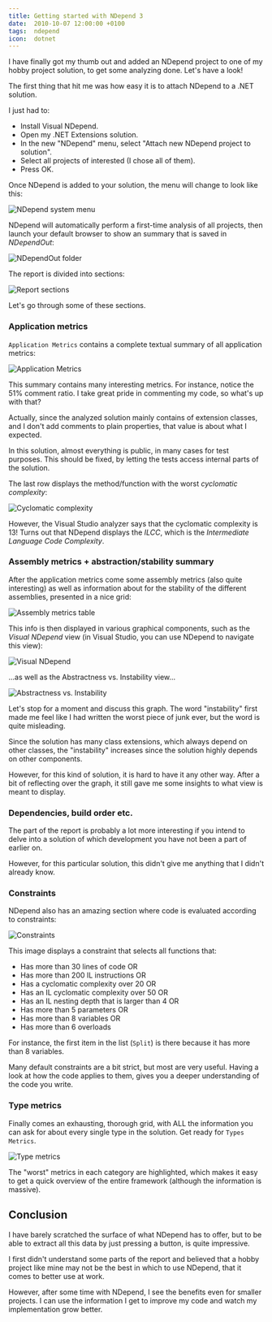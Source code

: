 ```yaml
---
title: Getting started with NDepend 3
date:  2010-10-07 12:00:00 +0100
tags:  ndepend
icon:  dotnet
---
```


I have finally got my thumb out and added an NDepend project to one of my hobby project solution, to get some analyzing done. Let's have a look!

The first thing that hit me was how easy it is to attach NDepend to a .NET solution. 

I just had to:

- Install Visual NDepend.
- Open my .NET Extensions solution.
- In the new "NDepend" menu, select "Attach new NDepend project to solution".
- Select all projects of interested (I chose all of them).
- Press OK.

Once NDepend is added to your solution, the menu will change to look like this:

![NDepend system menu](/assets/blog/10/1007-1.png "NDepend system menu")

NDepend will automatically perform a first-time analysis of all projects, then launch your default browser to show an summary that is saved in *NDependOut*:

![NDependOut folder](/assets/blog/10/1007-2.png "The generated NDependOut folder")

The report is divided into sections:

![Report sections](/assets/blog/10/1007-3.png "The various sections of the NDepend report")

Let's go through some of these sections.


### Application metrics

`Application Metrics` contains a complete textual summary of all application metrics:

![Application Metrics](/assets/blog/10/1007-4.png "Application Metrics summary")

This summary contains many interesting metrics. For instance, notice the 51% comment ratio. I take great pride in commenting my code, so what's up with that?

Actually, since the analyzed solution mainly contains of extension classes, and I don't add comments to plain properties, that value is about what I expected.

In this solution, almost everything is public, in many cases for test purposes. This should be fixed, by letting the tests access internal parts of the solution.

The last row displays the method/function with the worst *cyclomatic complexity*:

![Cyclomatic complexity](/assets/blog/10/1007-5.png "The worst *cyclomatic complexity")

However, the Visual Studio analyzer says that the cyclomatic complexity is 13! Turns out that NDepend displays the *ILCC*, which is the *Intermediate Language Code Complexity*.


### Assembly metrics + abstraction/stability summary

After the application metrics come some assembly metrics (also quite interesting) as well as information about for the stability of the different assemblies, presented in a nice grid:

![Assembly metrics table](/assets/blog/10/1007-6.png "The NDepend Assembly metrics table")

This info is then displayed in various graphical components, such as the *Visual NDepend* view (in Visual Studio, you can use NDepend to navigate this view):

![Visual NDepend](/assets/blog/10/1007-7.png "The Visual NDepend View")

...as well as the Abstractness vs. Instability view...

![Abstractness vs. Instability](/assets/blog/10/1007-8.png "The Abstractness vs. Instability view")

Let's stop for a moment and discuss this graph. The word "instability" first made me feel like I had written the worst piece of junk ever, but the word is quite misleading.

Since the solution has many class extensions, which always depend on other classes, the "instability"  increases since the solution highly depends on other components.

However, for this kind of solution, it is hard to have it any other way. After a bit of reflecting over the graph, it still gave me some insights to what view is meant to display.


### Dependencies, build order etc.

The part of the report is probably a lot more interesting if you intend to delve into a solution of which development you have not been a part of earlier on.

However, for this particular solution, this didn't give me anything that I didn't already know.


### Constraints

NDepend also has an amazing section where code is evaluated according to constraints:

![Constraints](/assets/blog/10/1007-9.png "One of the vast number of constraint summaries")

This image displays a constraint that selects all functions that:

- Has more than 30 lines of code OR
- Has more than 200 IL instructions OR
- Has a cyclomatic complexity over 20 OR
- Has an IL cyclomatic complexity over 50 OR
- Has an IL nesting depth that is larger than 4 OR
- Has more than 5 parameters OR
- Has more than 8 variables OR
- Has more than 6 overloads

For instance, the first item in the list (`Split`) is there because it has more than 8 variables.

Many default constraints are a bit strict, but most are very useful. Having a look at how the  code applies to them, gives you a deeper understanding of the code you write.


### Type metrics

Finally comes an exhausting, thorough grid, with ALL the information you can ask for about every single type in the solution. Get ready for `Types Metrics`.

![Type metrics](/assets/blog/10/1007-10.png "Type metrics")

The "worst" metrics in each category are highlighted, which makes it easy to get a quick overview of the entire framework (although the information is massive).


## Conclusion

I have barely scratched the surface of what NDepend has to offer, but to be able to extract all this data by just pressing a button, is quite impressive.

I first didn't understand some parts of the report and believed that a hobby project like mine may not be the best in which to use NDepend, that it comes to better use at work.

However, after some time with NDepend, I see the benefits even for smaller projects. I can use the information I get to improve my code and watch my implementation grow better.